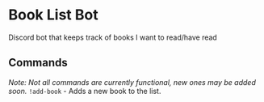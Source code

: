 # Book List Bot
Discord bot that keeps track of books I want to read/have read

## Commands 
*Note: Not all commands are currently functional, new ones may be added soon.*
```!add-book``` - Adds a new book to the list. 
